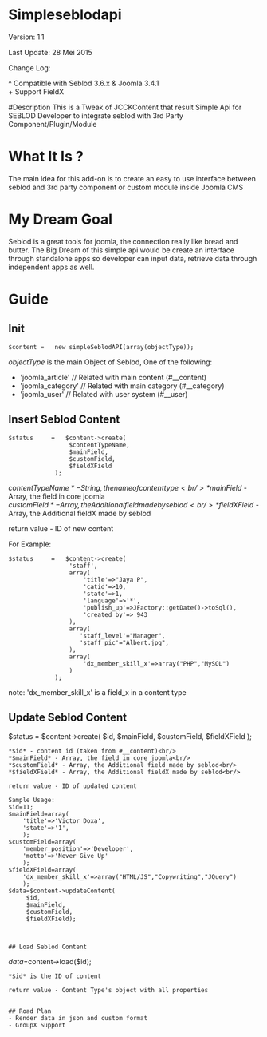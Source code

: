 Simpleseblodapi
===============
Version: 1.1

Last Update: 28 Mei 2015

Change Log:

\^ Compatible with Seblod 3.6.x & Joomla 3.4.1<br/>\+ Support FieldX

#Description
This is a Tweak of JCCKContent that result Simple Api for SEBLOD Developer to integrate seblod with 3rd Party Component/Plugin/Module


# What It Is ?
The main idea for this add-on is to create an easy to use interface between seblod and 3rd party component or custom module inside Joomla CMS

# My Dream Goal
Seblod is a great tools for joomla, the connection really like bread and butter. The Big Dream of this simple api would be create an interface through standalone apps so developer can input data, retrieve data through independent apps as well.

# Guide
## Init
```
$content =   new simpleSeblodAPI(array(objectType));
```
*objectType* is the main Object of Seblod, One of the following:
- 'joomla_article' // Related with main content (#__content)
- 'joomla_category' // Related with main category (#__category)
- 'joomla_user' // Related with user system (#__user)

## Insert Seblod Content
```
$status     =   $content->create(
                 $contentTypeName,
                 $mainField,
                 $customField,
                 $fieldXField 
             );            
```
*$contentTypeName* - String, the name of content type<br/>
*$mainField* - Array, the field in core joomla<br/>
*$customField* - Array, the Additional field made by seblod<br/>
*$fieldXField* - Array, the Additional fieldX made by seblod<br/>

return value - ID of new content

For Example:
```
$status     =   $content->create(
                 'staff',
                 array(
                     'title'=>"Jaya P",
                     'catid'=>10,
                     'state'=>1,
                     'language'=>'*',
                     'publish_up'=>JFactory::getDate()->toSql(),
                     'created_by'=> 943
                 ),
                 array(
                 	'staff_level'="Manager",
                 	'staff_pic'="Albert.jpg",
                 ),
                 array(
                     'dx_member_skill_x'=>array("PHP","MySQL")
                 )
             );
```
note: 'dx_member_skill_x' is a field_x in a content type

## Update Seblod Content
$status     =   $content->create(
                 $id,
                 $mainField,
                 $customField,
                 $fieldXField 
             );            
```
*$id* - content id (taken from #__content)<br/>
*$mainField* - Array, the field in core joomla<br/>
*$customField* - Array, the Additional field made by seblod<br/>
*$fieldXField* - Array, the Additional fieldX made by seblod<br/>

return value - ID of updated content

Sample Usage:
$id=11;
$mainField=array(
    'title'=>'Victor Doxa',
    'state'=>'1',
    );
$customField=array(
    'member_position'=>'Developer',
    'motto'=>'Never Give Up'  
    );
$fieldXField=array(
    'dx_member_skill_x'=>array("HTML/JS","Copywriting","JQuery")
    );
$data=$content->updateContent(
     $id,
     $mainField,
     $customField,
     $fieldXField);



## Load Seblod Content
```
$data=$content->load($id);
```
*$id* is the ID of content

return value - Content Type's object with all properties


## Road Plan
- Render data in json and custom format
- GroupX Support
